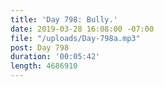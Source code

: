 ```yaml
---
title: 'Day 798: Bully.'
date: 2019-03-28 16:08:00 -07:00
file: "/uploads/Day-798a.mp3"
post: Day 798
duration: '00:05:42'
length: 4686910
---
```


